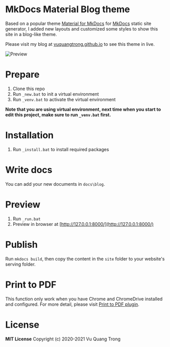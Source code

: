 # MkDocs Material Blog theme

Based on a popular theme [Material for MkDocs](https://squidfunk.github.io/mkdocs-material/) for [MkDocs](https://www.mkdocs.org/) static site generator, I added new layouts and customized some styles to show this site in a blog-like theme.

Please visit my blog at [vuquangtrong.github.io](https://vuquangtrong.github.io) to see this theme in live.

![Preview](preview_all.png)

# Prepare

1. Clone this repo
2. Run `_new.bat` to init a virtual environment
3. Run `_venv.bat` to activate the virtual environment

**Note that you are using virtual environment, next time when you start to edit this project, make sure to run `_venv.bat` first.**

# Installation

1. Run `_install.bat` to install required packages

# Write docs

You can add your new documents in `docs\blog`.

# Preview

1. Run `_run.bat`
2. Preview in browser at [http://127.0.0.1:8000/](http://127.0.0.1:8000/)

# Publish

Run `mkdocs build`, then copy the content in the `site` folder to your website's serving folder.

# Print to PDF
This function only work when you have Chrome and ChromeDrive installed and configured. For more detail, please visit [Print to PDF plugin](https://www.codeinsideout.com/blog/setup-blog/print-to-pdf/#4-print-to-pdf-plugin).

# License

**MIT License**
Copyright (c) 2020-2021 Vu Quang Trong
